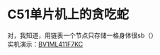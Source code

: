 # C51单片机上的贪吃蛇
对，我知道，用链表一个节点只存储一格身体很sb（）  
实机演示：[BV1ML411F7KC](https://www.bilibili.com/video/BV1ML411F7KC)